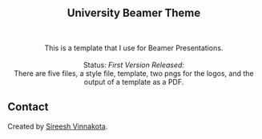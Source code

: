 <!-- Filename:      README.md -->
<!-- Author:        Sireesh Vinnakota -->
<!-- Description:   University Beamer Theme -->

<!-- Header -->
<h2 align="center">University Beamer Theme</h2>
<br />
  <p align="center">
    This is a template that I use for Beamer Presentations. 
    <br />
    <br />
    Status: <em>First Version Released:</em>
    <br />
    <a>
    There are five files, a style file, template, two pngs for the logos, and the output of a template as a PDF.
    </strong></a>
  </p>
</div>



<!-- ## Table of contents
* [Contact](#contact)
* [Acknowledgments](#acknowledgments) -->


## Contact
Created by [Sireesh Vinnakota](https://sites.uci.edu/sireesh).

<!-- <p align="right"><a href="#readme-top">Back to top</a></p> -->